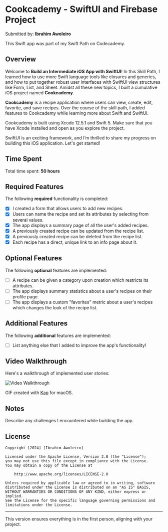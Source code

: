 # Cookcademy - SwiftUI and Firebase Project

Submitted by: **Ibrahim Awoleiro**

This Swift app was part of my Swift Path on Codecademy.

## Overview

Welcome to **Build an Intermediate iOS App with SwiftUI**! In this Skill Path, I learned how to use more Swift language tools like closures and generics, and how to put together robust user interfaces with SwiftUI view structures like Form, List, and Sheet. Amidst all these new topics, I built a cumulative iOS project named **Cookcademy**.

**Cookcademy** is a recipe application where users can view, create, edit, favorite, and save recipes. Over the course of the skill path, I added features to Cookcademy while learning more about Swift and SwiftUI.

Cookcademy is built using Xcode 12.5.1 and Swift 5. Make sure that you have Xcode installed and open as you explore the project.

SwiftUI is an exciting framework, and I’m thrilled to share my progress on building this iOS application. Let's get started!

## Time Spent

Total time spent: **50 hours**

## Required Features

The following **required** functionality is completed:

- [x] I created a form that allows users to add new recipes.
- [x] Users can name the recipe and set its attributes by selecting from several values.
- [x] The app displays a summary page of all the user's added recipes.
- [x] A previously created recipe can be updated from the recipe list.
- [x] A previously created recipe can be deleted from the recipe list.
- [x] Each recipe has a direct, unique link to an info page about it.

## Optional Features

The following **optional** features are implemented:

- [ ] A recipe can be given a category upon creation which restricts its attributes.
- [ ] The app displays summary statistics about a user's recipes on their profile page.
- [ ] The app displays a custom "favorites" metric about a user's recipes which changes the look of the recipe list.

## Additional Features

The following **additional** features are implemented:

- [ ] List anything else that I added to improve the app's functionality!

## Video Walkthrough

Here's a walkthrough of implemented user stories:

<img src='src/Photos/FinalGif.gif' title='Video Walkthrough' width='' alt='Video Walkthrough' />

GIF created with [Kap](https://getkap.co/) for macOS.

## Notes

Describe any challenges I encountered while building the app.

## License

    Copyright [2024] [Ibrahim Awoleiro]

    Licensed under the Apache License, Version 2.0 (the "License");
    you may not use this file except in compliance with the License.
    You may obtain a copy of the License at

        http://www.apache.org/licenses/LICENSE-2.0

    Unless required by applicable law or agreed to in writing, software
    distributed under the License is distributed on an "AS IS" BASIS,
    WITHOUT WARRANTIES OR CONDITIONS OF ANY KIND, either express or implied.
    See the License for the specific language governing permissions and
    limitations under the License.

---

This version ensures everything is in the first person, aligning with your project.
